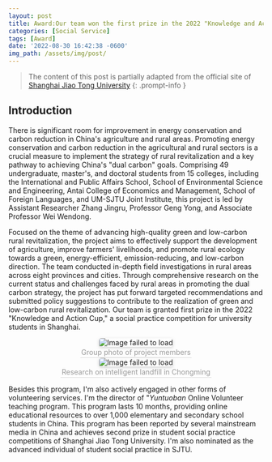 ```yaml
---
layout: post
title: Award:Our team won the first prize in the 2022 "Knowledge and Action Cup," a social practice competition for university students in Shanghai.
categories: [Social Service]
tags: [Award]
date: '2022-08-30 16:42:38 -0600'
img_path: /assets/img/post/
---
```


> The content of this post is partially adapted from the official site of [Shanghai Jiao Tong University](https://news.sjtu.edu.cn/jdyw/20221115/176436.html)
{: .prompt-info }

## Introduction 

There is significant room for improvement in energy conservation and carbon reduction in China's agriculture and rural areas. Promoting energy conservation and carbon reduction in the agricultural and rural sectors is a crucial measure to implement the strategy of rural revitalization and a key pathway to achieving China's "dual carbon" goals. Comprising 49 undergraduate, master's, and doctoral students from 15 colleges, including the International and Public Affairs School, School of Environmental Science and Engineering, Antai College of Economics and Management, School of Foreign Languages, and UM-SJTU Joint Institute, this project is led by Assistant Researcher Zhang Jingru, Professor Geng Yong, and Associate Professor Wei Wendong.

Focused on the theme of advancing high-quality green and low-carbon rural revitalization, the project aims to effectively support the development of agriculture, improve farmers' livelihoods, and promote rural ecology towards a green, energy-efficient, emission-reducing, and low-carbon direction. The team conducted in-depth field investigations in rural areas across eight provinces and cities. Through comprehensive research on the current status and challenges faced by rural areas in promoting the dual carbon strategy, the project has put forward targeted recommendations and submitted policy suggestions to contribute to the realization of green and low-carbon rural revitalization. Our team is granted first prize in the 2022 "Knowledge and Action Cup," a social practice competition for university students in Shanghai.

<center>
    <img style="border-radius: 0.3125em;
    box-shadow: 0 2px 4px 0 rgba(34,36,38,.12),0 2px 10px 0 rgba(34,36,38,.08);" 
    src="ZHIXING-1.jpg" alt="Image failed to load">
    <br>
    <div style="color:orange; border-bottom: 1px solid #d9d9d9;
    display: inline-block;
    color: #999;
    padding: 2px;">  Group photo of project members </div>
</center>

<center>
    <img style="border-radius: 0.3125em;
    box-shadow: 0 2px 4px 0 rgba(34,36,38,.12),0 2px 10px 0 rgba(34,36,38,.08);" 
    src="ZHIXING-2.jpg" alt="Image failed to load">
    <br>
    <div style="color:orange; border-bottom: 1px solid #d9d9d9;
    display: inline-block;
    color: #999;
    padding: 2px;">  Research on intelligent landfill in Chongming </div>
</center>

Besides this program, I'm also actively engaged in other forms of volunteering services. I'm the director of "*Yuntuoban* Online Volunteer teaching program. This program lasts 10 months, providing online educational resources to over 1,000 elementary and secondary school students in China. This program has been reported by several mainstream media in China and achieves second prize in student social practice competitions of Shanghai Jiao Tong University. I'm also nominated as the advanced individual of student social practice in SJTU.

